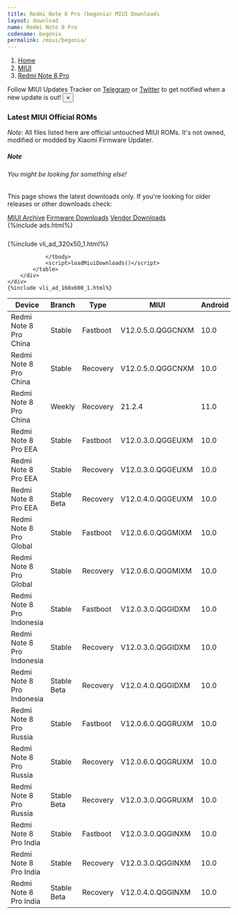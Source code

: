 ```yaml
---
title: Redmi Note 8 Pro (begonia) MIUI Downloads
layout: download
name: Redmi Note 8 Pro
codename: begonia
permalink: /miui/begonia/
---
```

<nav aria-label="breadcrumb">
    <ol class="breadcrumb">
        <li class="breadcrumb-item"><a href="/">Home</a></li>
        <li class="breadcrumb-item"><a href="/miui/">MIUI</a></li>
        <li class="breadcrumb-item active" aria-current="page"><a href="/miui/begonia/">Redmi Note 8 Pro</a></li>
    </ol>
</nav>
<div class="alert alert-primary alert-dismissible fade show" role="alert">
    Follow MIUI Updates Tracker on <a href="https://t.me/MIUIUpdatesTracker" class="alert-link">Telegram</a>
     or <a href="https://twitter.com/MiFwUpdater" class="alert-link">Twitter</a> to get notified when a new update is out!
    <button type="button" class="close" data-dismiss="alert" aria-label="Close">
        <span aria-hidden="true">&times;</span>
    </button>
</div>

### Latest MIUI Official ROMs
*Note*: All files listed here are official untouched MIUI ROMs. It's not owned, modified or modded by Xiaomi Firmware Updater.
<div class="card">
  <div class="card-body">
    <h5 class="card-title">Note</h5>
    <h6 class="card-subtitle mb-2 text-muted">You might be looking for something else!</h6>
    <p class="card-text">This page shows the latest downloads only.
     If you're looking for older releases or other downloads check:</p>
    <a href="/archive/miui/begonia/" class="card-link">MIUI Archive</a>
    <a href="/firmware/begonia/" class="card-link">Firmware Downloads</a>
    <a href="/vendor/begonia/" class="card-link">Vendor Downloads</a>
  </div>
</div>
{%include ads.html%}
<div class="row justify-content-center">
    <div class="col-10">
        <div class="table-responsive-md" style="margin-top: 25px;">
            {%include vli_ad_320x50_1.html%}
            <table id="miui" class="display dt-responsive nowrap compact table table-striped table-hover table-sm">
                <thead class="thead-dark">
                    <tr>
                        <th data-ref="device">Device</th>
                        <th data-ref="branch">Branch</th>
                        <th data-ref="type">Type</th>
                        <th data-ref="miui">MIUI</th>
                        <th data-ref="android">Android</th>
                        <th data-ref="size">Size</th>
                        <th data-ref="size">Date</th>
                        <th data-ref="link">Link</th>
                    </tr>
                </thead>
                <tbody>
                <tr><td>Redmi Note 8 Pro China</td><td>Stable</td><td>Fastboot</td><td>V12.0.5.0.QGGCNXM</td><td>10.0</td><td>3.4 GB</td><td>2021-01-15</td><td><a href="/miui/begonia/stable/V12.0.5.0.QGGCNXM/">Download</a></td></tr>
<tr><td>Redmi Note 8 Pro China</td><td>Stable</td><td>Recovery</td><td>V12.0.5.0.QGGCNXM</td><td>10.0</td><td>2.4 GB</td><td>2021-02-03</td><td><a href="/miui/begonia/stable/V12.0.5.0.QGGCNXM/">Download</a></td></tr>
<tr><td>Redmi Note 8 Pro China</td><td>Weekly</td><td>Recovery</td><td>21.2.4</td><td>11.0</td><td>2.4 GB</td><td>2021-02-04</td><td><a href="/miui/begonia/weekly/21.2.4/">Download</a></td></tr>
<tr><td>Redmi Note 8 Pro EEA</td><td>Stable</td><td>Fastboot</td><td>V12.0.3.0.QGGEUXM</td><td>10.0</td><td>4.3 GB</td><td>2020-12-13</td><td><a href="/miui/begonia/stable/V12.0.3.0.QGGEUXM/">Download</a></td></tr>
<tr><td>Redmi Note 8 Pro EEA</td><td>Stable</td><td>Recovery</td><td>V12.0.3.0.QGGEUXM</td><td>10.0</td><td>2.3 GB</td><td>2020-12-18</td><td><a href="/miui/begonia/stable/V12.0.3.0.QGGEUXM/">Download</a></td></tr>
<tr><td>Redmi Note 8 Pro EEA</td><td>Stable Beta</td><td>Recovery</td><td>V12.0.4.0.QGGEUXM</td><td>10.0</td><td>2.3 GB</td><td>2021-02-22</td><td><a href="/miui/begonia/stable beta/V12.0.4.0.QGGEUXM/">Download</a></td></tr>
<tr><td>Redmi Note 8 Pro Global</td><td>Stable</td><td>Fastboot</td><td>V12.0.6.0.QGGMIXM</td><td>10.0</td><td>4.3 GB</td><td>2021-01-18</td><td><a href="/miui/begonia/stable/V12.0.6.0.QGGMIXM/">Download</a></td></tr>
<tr><td>Redmi Note 8 Pro Global</td><td>Stable</td><td>Recovery</td><td>V12.0.6.0.QGGMIXM</td><td>10.0</td><td>2.3 GB</td><td>2021-01-22</td><td><a href="/miui/begonia/stable/V12.0.6.0.QGGMIXM/">Download</a></td></tr>
<tr><td>Redmi Note 8 Pro Indonesia</td><td>Stable</td><td>Fastboot</td><td>V12.0.3.0.QGGIDXM</td><td>10.0</td><td>3.9 GB</td><td>2020-11-23</td><td><a href="/miui/begonia/stable/V12.0.3.0.QGGIDXM/">Download</a></td></tr>
<tr><td>Redmi Note 8 Pro Indonesia</td><td>Stable</td><td>Recovery</td><td>V12.0.3.0.QGGIDXM</td><td>10.0</td><td>2.1 GB</td><td>2020-12-01</td><td><a href="/miui/begonia/stable/V12.0.3.0.QGGIDXM/">Download</a></td></tr>
<tr><td>Redmi Note 8 Pro Indonesia</td><td>Stable Beta</td><td>Recovery</td><td>V12.0.4.0.QGGIDXM</td><td>10.0</td><td>2.1 GB</td><td>2021-02-24</td><td><a href="/miui/begonia/stable beta/V12.0.4.0.QGGIDXM/">Download</a></td></tr>
<tr><td>Redmi Note 8 Pro Russia</td><td>Stable</td><td>Fastboot</td><td>V12.0.6.0.QGGRUXM</td><td>10.0</td><td>3.8 GB</td><td>2020-12-13</td><td><a href="/miui/begonia/stable/V12.0.6.0.QGGRUXM/">Download</a></td></tr>
<tr><td>Redmi Note 8 Pro Russia</td><td>Stable</td><td>Recovery</td><td>V12.0.6.0.QGGRUXM</td><td>10.0</td><td>2.3 GB</td><td>2020-12-18</td><td><a href="/miui/begonia/stable/V12.0.6.0.QGGRUXM/">Download</a></td></tr>
<tr><td>Redmi Note 8 Pro Russia</td><td>Stable Beta</td><td>Recovery</td><td>V12.0.3.0.QGGRUXM</td><td>10.0</td><td>2.1 GB</td><td>2020-08-28</td><td><a href="/miui/begonia/stable beta/V12.0.3.0.QGGRUXM/">Download</a></td></tr>
<tr><td>Redmi Note 8 Pro India</td><td>Stable</td><td>Fastboot</td><td>V12.0.3.0.QGGINXM</td><td>10.0</td><td>3.1 GB</td><td>2020-11-23</td><td><a href="/miui/begoniain/stable/V12.0.3.0.QGGINXM/">Download</a></td></tr>
<tr><td>Redmi Note 8 Pro India</td><td>Stable</td><td>Recovery</td><td>V12.0.3.0.QGGINXM</td><td>10.0</td><td>2.1 GB</td><td>2020-12-01</td><td><a href="/miui/begoniain/stable/V12.0.3.0.QGGINXM/">Download</a></td></tr>
<tr><td>Redmi Note 8 Pro India</td><td>Stable Beta</td><td>Recovery</td><td>V12.0.4.0.QGGINXM</td><td>10.0</td><td>2.1 GB</td><td>2021-02-24</td><td><a href="/miui/begoniain/stable beta/V12.0.4.0.QGGINXM/">Download</a></td></tr>

                </tbody>
                <script>loadMiuiDownloads()</script>
            </table>
        </div>
    </div>
    {%include vli_ad_160x600_1.html%}
</div>
